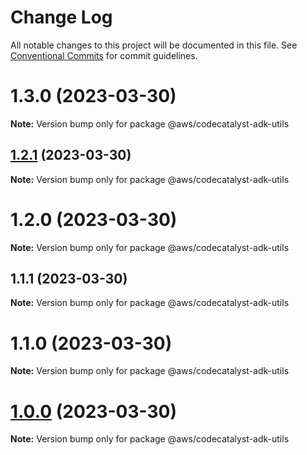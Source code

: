 # Change Log

All notable changes to this project will be documented in this file.
See [Conventional Commits](https://conventionalcommits.org) for commit guidelines.

# 1.3.0 (2023-03-30)

**Note:** Version bump only for package @aws/codecatalyst-adk-utils





## [1.2.1](https://github.com/aws/actions-dev-kit/compare/v1.1.1...v1.2.1) (2023-03-30)

**Note:** Version bump only for package @aws/codecatalyst-adk-utils





# 1.2.0 (2023-03-30)

**Note:** Version bump only for package @aws/codecatalyst-adk-utils





## 1.1.1 (2023-03-30)

**Note:** Version bump only for package @aws/codecatalyst-adk-utils





# 1.1.0 (2023-03-30)

**Note:** Version bump only for package @aws/codecatalyst-adk-utils





# [1.0.0](https://github.com/aws/actions-dev-kit/compare/v0.109.1...v1.0.0) (2023-03-30)

**Note:** Version bump only for package @aws/codecatalyst-adk-utils
